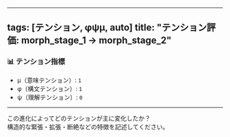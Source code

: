 <!--
@zettel_type: unknown
@description: 分類不能。手動で確認が必要。
-->

---
tags: [テンション, φψμ, auto]
title: "テンション評価: morph_stage_1 → morph_stage_2"
---

### 📊 テンション指標

- μ（意味テンション）: `1`
- φ（構文テンション）: `1`
- ψ（理解テンション）: `0`

---

この進化によってどのテンションが主に変化したか？  
構造的な緊張・拡張・断絶などの特徴を記述してください。
